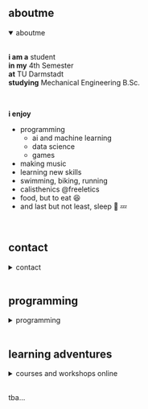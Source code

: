 ## aboutme

<details open>
<summary>aboutme</summary><br>

  <b>i am a</b> student <br>
  <b>in my</b> 4th Semester <br>
  <b>at</b> TU Darmstadt <br>
  <b>studying</b> Mechanical Engineering B.Sc. <br>
  
  <br>
  
  <b>i enjoy</b>
  <ul>
  <li> programming
    <ul><li> ai and machine learning</li>
     <li> data science</li>
     <li> games</li></ul></li>
  <li> making music</li>
  <li> learning new skills</li>
  <li>swimming, biking, running</li>
  <li> calisthenics @freeletics</li>
  <li> food, but to eat 😆 </li>
  <li> and last but not least, sleep 🛌 💤 </li>
  </ul>

</details><br>


## contact

<details>
<summary>contact</summary><br>
  <b>email</b> <a href="mailto:amitavcmostafa@gmx.de">amitavcmostafa@gmx.de</a><br>
  <b>mobile</b> +49-15-224-00-12-24<br>
  <b>github</b> <a href="https://github.com/semibroiled" target="_blank">https://github.com/semibroiled</a><br>
  <b>kaggle</b> <a href="https://www.kaggle.com/semibroiled" target="_blank">https://www.kaggle.com/semibroiled</a><br>

</details><br>


## programming

<details>
<summary>programming</summary><br>

  <b>i try to dabble in </b><br><br>
  Python<br> <b>including</b> numpy, pandas, pyplot, sklearn, etc.,<br><br> 
  MATLAB<br> <b>including</b> Simulink, <br><br> 
  Javascript/Typescript<br> <b>including</b> angular, react, jquery, html, etc. <b>and</b><br><br>  
  Latex
  
  
  
</details><br>

## learning adventures

<details>
<summary>courses and workshops online</summary><br>

  <b>recently i taught myself</b><br><br>
  Python<br> <b>on</b> Kaggle <b>and got</b> <a href='https://raw.githubusercontent.com/semibroiled/portfolio/gh-pages/certs/semibroiled%20-%20Python.png' target='_blank'>this</a><br><br> 
  Intro to Machine Learning<br> <b>on</b> Kaggle <b>and got</b> <a href='https://raw.githubusercontent.com/semibroiled/portfolio/gh-pages/certs/semibroiled%20-%20Intro%20to%20Machine%20Learning.png' target='_blank'>this</a><br><br> 
  Intermediate Machine Learning<br> <b>on</b> Kaggle <b>and got</b> <a href='https://raw.githubusercontent.com/semibroiled/portfolio/gh-pages/certs/semibroiled%20-%20Intermediate%20Machine%20Learning.png' target='_blank'>this</a><br><br>  
  
  <b>i also taught myself</b><br><br>
  MATLAB<br> <b>with</b> MATLAB Onramp <b>and got</b> <a href='https://viewscreen.githubusercontent.com/view/pdf?browser=safari&color_mode=auto&commit=ae9df127bbcc53aa8418e8b9320295c69bf04896&device=unknown_device&enc_url=68747470733a2f2f7261772e67697468756275736572636f6e74656e742e636f6d2f73656d6962726f696c65642f706f7274666f6c696f2f616539646631323762626363353361613834313865386239333230323935633639626630343839362f63657274732f63657274696669636174655f6d61746c61622e706466&logged_in=true&nwo=semibroiled%2Fportfolio&path=certs%2Fcertificate_matlab.pdf&platform=mac&repository_id=395471669&repository_type=Repository&version=14#a322335d-d7bb-4581-95b5-733c5a8104f4' target='_blank'>this</a> <b>as well as</b> <a href='https://viewscreen.githubusercontent.com/view/pdf?browser=safari&color_mode=auto&commit=ae9df127bbcc53aa8418e8b9320295c69bf04896&device=unknown_device&enc_url=68747470733a2f2f7261772e67697468756275736572636f6e74656e742e636f6d2f73656d6962726f696c65642f706f7274666f6c696f2f616539646631323762626363353361613834313865386239333230323935633639626630343839362f63657274732f7265706f72745f6d61746c61622e706466&logged_in=true&nwo=semibroiled%2Fportfolio&path=certs%2Freport_matlab.pdf&platform=mac&repository_id=395471669&repository_type=Repository&version=14#7c601f55-109d-441b-95d2-f0dc47b0f470' target='_blank'>this</a><br><br>
   Simulink<br> <b>with</b> Simulink Onramp <b>and got</b> <a href='https://viewscreen.githubusercontent.com/view/pdf?browser=safari&color_mode=auto&commit=ae9df127bbcc53aa8418e8b9320295c69bf04896&device=unknown_device&enc_url=68747470733a2f2f7261772e67697468756275736572636f6e74656e742e636f6d2f73656d6962726f696c65642f706f7274666f6c696f2f616539646631323762626363353361613834313865386239333230323935633639626630343839362f63657274732f63657274696669636174655f73696d756c696e6b2e706466&logged_in=true&nwo=semibroiled%2Fportfolio&path=certs%2Fcertificate_simulink.pdf&platform=mac&repository_id=395471669&repository_type=Repository&version=14#c3ec2a98-04e7-4d79-88f4-8bf472171a64' target='_blank'>this</a> <b>as well as</b> <a href='https://viewscreen.githubusercontent.com/view/pdf?browser=safari&color_mode=auto&commit=ae9df127bbcc53aa8418e8b9320295c69bf04896&device=unknown_device&enc_url=68747470733a2f2f7261772e67697468756275736572636f6e74656e742e636f6d2f73656d6962726f696c65642f706f7274666f6c696f2f616539646631323762626363353361613834313865386239333230323935633639626630343839362f63657274732f7265706f72745f73696d756c696e6b2e706466&logged_in=true&nwo=semibroiled%2Fportfolio&path=certs%2Freport_simulink.pdf&platform=mac&repository_id=395471669&repository_type=Repository&version=14#7cda961c-58a7-4bd6-999f-f5c3f7234384' target='_blank'>this</a><br><br> 
  
  
  

  
  
  
</details><br>


tba...

